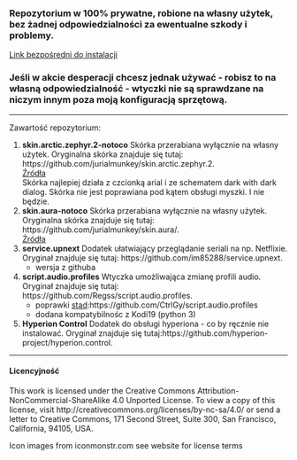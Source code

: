 <h3>Repozytorium w 100% prywatne, robione na własny użytek, bez żadnej odpowiedzialności za ewentualne szkody i problemy.</h3>
<a href="https://github.com/notoco/univ/raw/master/repository.notoco.univ.zip">Link bezpośredni do instalacji</a><br/>
<h3>Jeśli w akcie desperacji chcesz jednak używać - robisz to na własną odpowiedzialność - wtyczki nie są sprawdzane na niczym innym poza moją konfiguracją sprzętową.</h3>
<hr/>
Zawartość repozytorium:
<ol>
  <li><b>skin.arctic.zephyr.2-notoco</b>
  Skórka przerabiana wyłącznie na własny użytek. Oryginalna skórka znajduje się tutaj: https://github.com/jurialmunkey/skin.arctic.zephyr.2.<br/><a href="https://github.com/notoco/univ/tree/master/skin.arctic.zephyr.2-notoco">Źródła</a><br/>
  Skórka najlepiej działa z czcionką arial i ze schematem dark with dark dialog. Skórka nie jest poprawiana pod kątem obsługi myszki. I nie będzie.
  <li><b>skin.aura-notoco</b>
  Skórka przerabiana wyłącznie na własny użytek. Oryginalna skórka znajduje się tutaj: https://github.com/jurialmunkey/skin.aura/.<br/><a href="https://github.com/notoco/univ/tree/master/skin.aura-notoco">Źródła</a></li> 
  <li><b>service.upnext</b>
  Dodatek ułatwiający przeglądanie seriali na np. Netflixie. Oryginał znajduje się tutaj: https://github.com/im85288/service.upnext.
  <ul>
    <li>wersja z githuba</li>
   </ul>
  </li>
  <li><b>script.audio.profiles</b>
  Wtyczka umożliwająca zmianę profili audio. Oryginał znajduje się tutaj: https://github.com/Regss/script.audio.profiles.<br/>
   <ul>
     <li>poprawki <a href="https://github.com/CtrlGy/script.audio.profiles">stąd</a>:https://github.com/CtrlGy/script.audio.profiles</li>
     <li>dodana kompatybilnośc z Kodi19 (python 3)
   </ul>
   </li>
   <li><b>Hyperion Control</b>
  Dodatek do obsługi hyperiona - co by ręcznie nie instalować. Oryginał znajduje się tutaj:https://github.com/hyperion-project/hyperion.control.
  </li>
</ol>
<hr/>
<h4>Licencyjność</h4>
This work is licensed under the Creative Commons Attribution-NonCommercial-ShareAlike 4.0 Unported License.
To view a copy of this license, visit http://creativecommons.org/licenses/by-nc-sa/4.0/
or send a letter to Creative Commons, 171 Second Street, Suite 300, San Francisco, California, 94105, USA.

Icon images from iconmonstr.com see website for license terms
